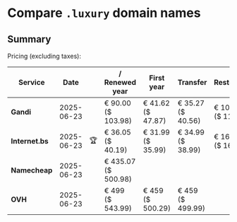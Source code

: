 # Compare `.luxury` domain names

## Summary

Pricing (excluding taxes):

| Service | Date |  | / Renewed year | First year | Transfer | Restoration |
|--|--|--|--|--|--|--|
| **Gandi** | 2025-06-23 |  | € 90.00<br>($ 103.98) | € 41.62<br>($ 47.87) | € 35.27<br>($ 40.56) | € 101.71<br>($ 116.96) |
| **Internet.bs** | 2025-06-23 | 🏆 | € 36.05<br>($ 40.19) | € 31.99<br>($ 35.99) | € 34.99<br>($ 38.99) | € 162.29<br>($ 160.19) |
| **Namecheap** | 2025-06-23 |  | € 435.07<br>($ 500.98) |  |  |  |
| **OVH** | 2025-06-23 |  | € 499<br>($ 543.99) | € 459<br>($ 500.29) | € 459<br>($ 499.99) |  |
